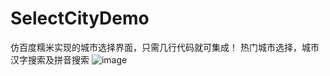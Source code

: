 # SelectCityDemo
仿百度糯米实现的城市选择界面，只需几行代码就可集成！
热门城市选择，城市汉字搜索及拼音搜索
![image](https://github.com/coderZhou10496/SelectCityDemo/blob/master/selectCity.gif)

